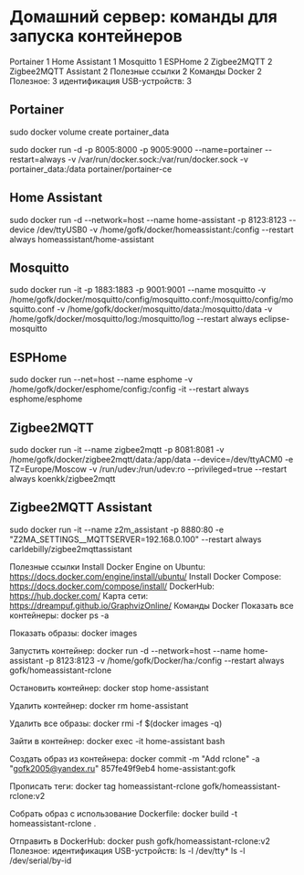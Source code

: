 # Домашний сервер: команды для запуска контейнеров

Portainer        1
Home Assistant        1
Mosquitto        1
ESPHome        2
Zigbee2MQTT        2
Zigbee2MQTT Assistant        2
Полезные ссылки        2
Команды Docker        2
Полезное:        3
идентификация USB-устройств:        3

## Portainer
sudo docker volume create portainer_data

sudo docker run -d -p 8005:8000 -p 9005:9000 --name=portainer --restart=always -v /var/run/docker.sock:/var/run/docker.sock -v portainer_data:/data portainer/portainer-ce

## Home Assistant

sudo docker run -d --network=host --name home-assistant -p 8123:8123 --device /dev/ttyUSB0 -v /home/gofk/docker/homeassistant:/config --restart always homeassistant/home-assistant

## Mosquitto

sudo docker run -it -p 1883:1883 -p 9001:9001 --name mosquitto -v /home/gofk/docker/mosquitto/config/mosquitto.conf:/mosquitto/config/mosquitto.conf -v /home/gofk/docker/mosquitto/data:/mosquitto/data -v /home/gofk/docker/mosquitto/log:/mosquitto/log --restart always eclipse-mosquitto

## ESPHome

sudo docker run --net=host --name esphome -v /home/gofk/docker/esphome/config:/config -it --restart always esphome/esphome

## Zigbee2MQTT

sudo docker run -it --name zigbee2mqtt -p 8081:8081 -v /home/gofk/docker/zigbee2mqtt/data:/app/data --device=/dev/ttyACM0 -e TZ=Europe/Moscow -v /run/udev:/run/udev:ro --privileged=true --restart always koenkk/zigbee2mqtt

## Zigbee2MQTT Assistant

sudo docker run -it --name z2m_assistant -p 8880:80 -e "Z2MA_SETTINGS__MQTTSERVER=192.168.0.100" --restart always carldebilly/zigbee2mqttassistant


Полезные ссылки
Install Docker Engine on Ubuntu: https://docs.docker.com/engine/install/ubuntu/
Install Docker Compose: https://docs.docker.com/compose/install/
DockerHub: https://hub.docker.com/
Карта сети: https://dreampuf.github.io/GraphvizOnline/
Команды Docker
Показать все контейнеры:
docker ps -a


Показать образы:
docker images


Запустить контейнер:
docker run -d --network=host --name home-assistant -p 8123:8123 -v /home/gofk/Docker/ha:/config --restart always gofk/homeassistant-rclone


Остановить контейнер:
docker stop home-assistant 


Удалить контейнер:
docker rm home-assistant 


Удалить все образы:
docker rmi -f $(docker images -q)


Зайти в контейнер:
docker exec -it home-assistant bash


Создать образ из контейнера:
docker commit -m "Add rclone" -a "gofk2005@yandex.ru" 857fe49f9eb4 home-assistant:gofk


Прописать теги:
docker tag homeassistant-rclone gofk/homeassistant-rclone:v2


Собрать образ с использование Dockerfile:
docker build -t homeassistant-rclone .  


Отправить в DockerHub:
docker push gofk/homeassistant-rclone:v2
Полезное:
идентификация USB-устройств:
ls -l /dev/tty*
ls -l /dev/serial/by-id
